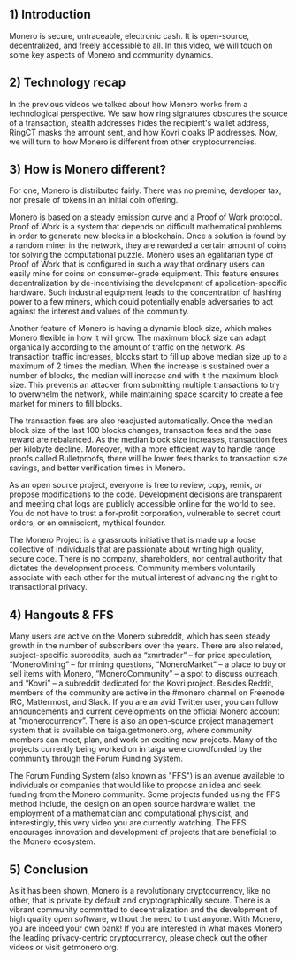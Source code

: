 ## 1) Introduction

Monero is secure, untraceable, electronic cash. It is open-source, decentralized, and freely accessible to all. In this video, we will touch on some key aspects of Monero and community dynamics.

## 2) Technology recap

In the previous videos we talked about how Monero works from a technological perspective.
We saw how ring signatures obscures the source of a transaction, stealth addresses hides the recipient's wallet address, RingCT masks the amount sent, and how Kovri cloaks IP addresses.
Now, we will turn to how Monero is different from other cryptocurrencies.

## 3) How is Monero different?

For one, Monero is distributed fairly.
There was no premine, developer tax, nor presale of tokens in an initial coin offering.

Monero is based on a steady emission curve and a Proof of Work protocol.
Proof of Work is a system that depends on difficult mathematical problems in order to generate new blocks in a blockchain. 
Once a solution is found by a random miner in the network, they are rewarded a certain amount of coins for solving the computational puzzle.
Monero uses an egalitarian type of Proof of Work that is configured in such a way that ordinary users can easily mine for coins on consumer-grade equipment.
This feature ensures decentralization by de-incentivising the development of application-specific hardware.
Such industrial equipment leads to the concentration of hashing power to a few miners, which could potentially enable adversaries to act against the interest and values of the community.

Another feature of Monero is having a dynamic block size, which makes Monero flexible in how it will grow.
The maximum block size can adapt organically according to the amount of traffic on the network.
As transaction traffic increases, blocks start to fill up above median size up to a maximum of 2 times the median. 
When the increase is sustained over a number of blocks, the median will increase and with it the maximum block size.
This prevents an attacker from submitting multiple transactions to try to overwhelm the network, while maintaining space scarcity to create a fee market for miners to fill blocks.

The transaction fees are also readjusted automatically. 
Once the median block size of the last 100 blocks changes, transaction fees and the base reward are rebalanced. 
As the median block size increases, transaction fees per kilobyte decline. 
Moreover, with a more efficient way to handle range proofs called Bulletproofs, there will be lower fees thanks to transaction size savings, and better verification times in Monero.

As an open source project, everyone is free to review, copy, remix, or propose modifications to the code.
Development decisions are transparent and meeting chat logs are publicly accessible online for the world to see.
You do not have to trust a for-profit corporation, vulnerable to secret court orders, or an omniscient, mythical founder.

The Monero Project is a grassroots initiative that is made up a loose collective of individuals that are passionate about writing high quality, secure code.
There is no company, shareholders, nor central authority that dictates the development process.
Community members voluntarily associate with each other for the mutual interest of advancing the right to transactional privacy.

## 4) Hangouts & FFS

Many users are active on the Monero subreddit, which has seen steady growth in the number of subscribers over the years.
There are also related, subject-specific subreddits, such as “xmrtrader” – for price speculation, “MoneroMining” – for mining questions, “MoneroMarket” –  a place to buy or sell items with Monero, “MoneroCommunity” – a spot to discuss outreach, and “Kovri” – a subreddit dedicated for the Kovri project.
Besides Reddit, members of the community are active in the #monero channel on Freenode IRC, Mattermost, and Slack.
If you are an avid Twitter user, you can follow announcements and current developments on the official Monero account at “monerocurrency”.
There is also an open-source project management system that is available on taiga.getmonero.org, where community members can meet, plan, and work on exciting new projects.
Many of the projects currently being worked on in taiga were crowdfunded by the community through the Forum Funding System.

The Forum Funding System (also known as "FFS") is an avenue available to individuals or companies that would like to propose an idea and seek funding from the Monero community.
Some projects funded using the FFS method include, the design on an open source hardware wallet, the employment of a mathematician and computational physicist, and interestingly, this very video you are currently watching.
The FFS encourages innovation and development of projects that are beneficial to the Monero ecosystem.

## 5) Conclusion

As it has been shown, Monero is a revolutionary cryptocurrency, like no other, that is private by default and cryptographically secure.
There is a vibrant community committed to decentralization and the development of high quality open software, without the need to trust anyone.
With Monero, you are indeed your own bank!
If you are interested in what makes Monero the leading privacy-centric cryptocurrency, please check out the other videos or visit getmonero.org.
